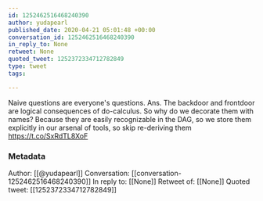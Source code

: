 ```yaml
---
id: 1252462516468240390
author: yudapearl
published_date: 2020-04-21 05:01:48 +00:00
conversation_id: 1252462516468240390
in_reply_to: None
retweet: None
quoted_tweet: 1252372334712782849
type: tweet
tags:

---
```


Naive questions are everyone's questions. Ans. The backdoor and frontdoor are logical consequences of do-calculus. So why do we decorate them with names? Because they are easily recognizable in the DAG, so we store them explicitly in our arsenal of tools, so skip re-deriving them https://t.co/SxRdTL8XoF

### Metadata

Author: [[@yudapearl]]
Conversation: [[conversation-1252462516468240390]]
In reply to: [[None]]
Retweet of: [[None]]
Quoted tweet: [[1252372334712782849]]
